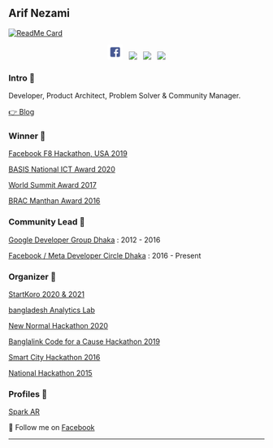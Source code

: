

## Arif Nezami

[![ReadMe Card](https://github-readme-stats.vercel.app/api?username=arifnezami&show_icons=true)](https://github.com/arifnezami)

<p align='center'>
<a href="https://facebook.com/arifnezami"><img width="30" src="https://github.com/arifnezami/arifnezami/blob/main/images/facebook.png"></a>&nbsp;&nbsp;
<a href="https://twitter.com/arifnezami"><img width="30" src="https://github.com/WaylonWalker/WaylonWalker/blob/main/icon/twitter.png?raw=true"></a>&nbsp;&nbsp;
<a href="https://instagram.com/arifnezami"><img width="30" src="https://github.com/WaylonWalker/WaylonWalker/blob/main/icon/instagram.jpg?raw=true"></a>&nbsp;&nbsp;
<a href="https://www.linkedin.com/in/arifnezami/"><img width="30" src="https://github.com/WaylonWalker/WaylonWalker/blob/main/icon/linkedin.png?raw=true"></a>
</p>




### Intro 🌱

Developer, Product Architect, Problem Solver & Community Manager.

[👉 Blog ](https://arifnezami.com)


### Winner 🌱

[Facebook F8 Hackathon, USA 2019 ](https://devpost.com/software/community-coins)

[BASIS National ICT Award 2020](https://dost.ai)

[World Summit Award 2017](https://www.thedailystar.net/bytes/bangladeshi-firm-preneur-lab-wheres-toilet-app-wins-world-summit-award-1443655)

[BRAC Manthan Award 2016](http://www.brac.net/latest-news/item/1000-brac-manthan-digital-innovation-award-announces-14-winners)


### Community Lead 🌱

[Google Developer Group Dhaka](https://www.daily-sun.com/printversion/details/229836/Bangladesh-at-Google-I-O) : 2012 - 2016

[Facebook / Meta Developer Circle Dhaka](https://thefinancialexpress.com.bd/public/sci-tech/facebook-developer-circle-organises-hack-day-1509890090) : 2016 - Present


### Organizer 🌱

[StartKoro 2020 & 2021](https://www.thedailystar.net/toggle/news/startkoro-final-demo-day-incubated-more-800-participants-1929637)

[bangladesh Analytics Lab](https://www.businessinsiderbd.com/tech/news/4336/facebook-preneur-lab-launch-bangladesh-analytics-lab-as-country-turns-50)

[New Normal Hackathon 2020](https://www.facebook.com/watch/live/?v=285997509294002&ref=watch_permalink)

[Banglalink Code for a Cause Hackathon 2019](https://preneurlab.com/blog-post/banglalink-sdg-hackathon-code-for-a-cause/)

[Smart City Hackathon 2016](https://www.telenor.com/smart-city-hackathon-aims-to-boost-at-dhakas-livability/)

[National Hackathon 2015](https://thetechportal.com/2016/05/04/national-hackathon-2016/)


### Profiles 🌱

[Spark AR](https://www.facebook.com/sparkarhub/portfolios/803176243877925/)

💌 Follow me on [Facebook](https://facebook.com/arifnezami/)

---


